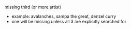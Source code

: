 missing third (or more artist)
- example: avalanches, sampa the great, denzel curry
- one will be missing unless all 3 are explicitly searched for

